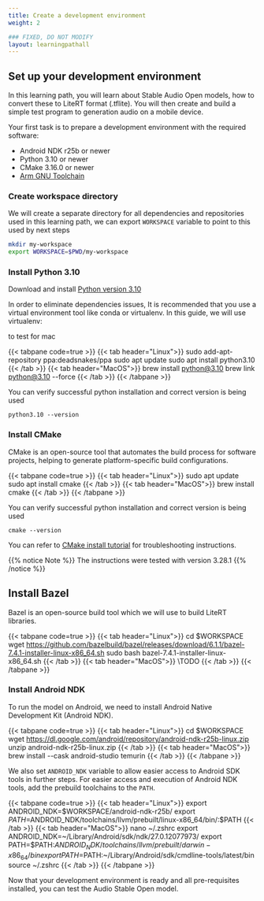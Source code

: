 ```yaml
---
title: Create a development environment
weight: 2

### FIXED, DO NOT MODIFY
layout: learningpathall
---
```


## Set up your development environment

In this learning path, you will learn about Stable Audio Open models, how to convert these to LiteRT format (.tflite). You will then create and build a simple test program to generation audio on a mobile device.

Your first task is to prepare a development environment with the required software:

- Android NDK r25b or newer
- Python 3.10 or newer
- CMake 3.16.0 or newer
- [Arm GNU Toolchain](/install-guides/gcc/arm-gnu)

### Create workspace directory

We will create a separate directory for all dependencies and repositories used in this learning path, we can export `WORKSPACE` variable to point to this used by next steps

```bash
mkdir my-workspace
export WORKSPACE=$PWD/my-workspace
```


### Install Python 3.10

Download and install [Python version 3.10](https://www.python.org/downloads/release/python-3100/)

In order to eliminate dependencies issues, It is recommended that you use a virtual environment tool like conda  or virtualenv. In this guide, we will use virtualenv:

to test for mac 

{{< tabpane code=true >}}
  {{< tab header="Linux">}}
sudo add-apt-repository ppa:deadsnakes/ppa
sudo apt update
sudo apt install python3.10
  {{< /tab >}}
  {{< tab header="MacOS">}}
brew install python@3.10
brew link python@3.10 --force
  {{< /tab >}}
{{< /tabpane >}}

You can verify successful python installation and correct version is being used

```console
python3.10 --version
```

### Install CMake

CMake is an open-source tool that automates the build process for software projects, helping to generate platform-specific build configurations.

{{< tabpane code=true >}}
  {{< tab header="Linux">}}
sudo apt update
sudo apt install cmake
  {{< /tab >}}
  {{< tab header="MacOS">}}
brew install cmake
  {{< /tab >}}
{{< /tabpane >}}


You can verify successful python installation and correct version is being used
```console
cmake --version
```

You can refer to [CMake install tutorial](/install-guides/cmake/) for troubleshooting instructions.


{{% notice Note %}}
The instructions were tested with version 3.28.1
{{% /notice %}}

## Install Bazel

Bazel is an open-source build tool which we will use to build LiteRT libraries.

{{< tabpane code=true >}}
  {{< tab header="Linux">}}
cd $WORKSPACE
wget https://github.com/bazelbuild/bazel/releases/download/6.1.1/bazel-7.4.1-installer-linux-x86_64.sh
sudo bash bazel-7.4.1-installer-linux-x86_64.sh
  {{< /tab >}}
  {{< tab header="MacOS">}}
\\TODO
  {{< /tab >}}
{{< /tabpane >}}

### Install Android NDK

To run the model on Android, we need to install Android Native Development Kit (Android NDK).

{{< tabpane code=true >}}
  {{< tab header="Linux">}}
cd $WORKSPACE
wget https://dl.google.com/android/repository/android-ndk-r25b-linux.zip
unzip android-ndk-r25b-linux.zip
  {{< /tab >}}
  {{< tab header="MacOS">}}
brew install --cask android-studio temurin
  {{< /tab >}}
{{< /tabpane >}}

We also set `ANDROID_NDK` variable to allow easier access to Android SDK tools in further steps.
For easier access and execution of Android NDK tools, add the prebuild toolchains to the `PATH`.

{{< tabpane code=true >}}
  {{< tab header="Linux">}}
export ANDROID_NDK=$WORKSPACE/android-ndk-r25b/
export $PATH=$ANDROID_NDK/toolchains/llvm/prebuilt/linux-x86_64/bin/:$PATH
  {{< /tab >}}
  {{< tab header="MacOS">}}
nano ~/.zshrc
export ANDROID_NDK=~/Library/Android/sdk/ndk/27.0.12077973/
export PATH=$PATH:$ANDROID_NDK/toolchains/llvm/prebuilt/darwin-x86_64/bin
export PATH=$PATH:~/Library/Android/sdk/cmdline-tools/latest/bin
source ~/.zshrc
  {{< /tab >}}
{{< /tabpane >}}

Now that your development environment is ready and all pre-requisites installed, you can test the Audio Stable Open model.
